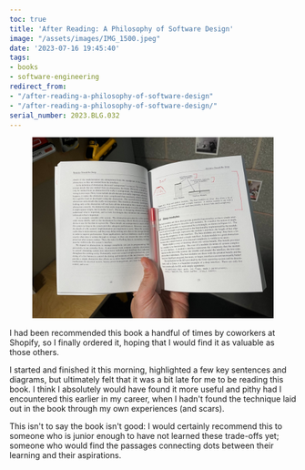 ```yaml
---
toc: true
title: 'After Reading: A Philosophy of Software Design'
image: "/assets/images/IMG_1500.jpeg"
date: '2023-07-16 19:45:40'
tags:
- books
- software-engineering
redirect_from:
- "/after-reading-a-philosophy-of-software-design"
- "/after-reading-a-philosophy-of-software-design/"
serial_number: 2023.BLG.032
---
```

<figure class="kg-card kg-image-card"><img src="/assets/images/IMG_1500.jpeg" /></figure>

I had been recommended this book a handful of times by coworkers at Shopify, so I finally ordered it, hoping that I would find it as valuable as those others.

I started and finished it this morning, highlighted a few key sentences and diagrams, but ultimately felt that it was a bit late for me to be reading this book. I think I absolutely would have found it more useful and pithy had I encountered this earlier in my career, when I hadn't found the technique laid out in the book through my own experiences (and scars).

This isn't to say the book isn't good: I would certainly recommend this to someone who is junior enough to have not learned these trade-offs yet; someone who would find the passages connecting dots between their learning and their aspirations.

